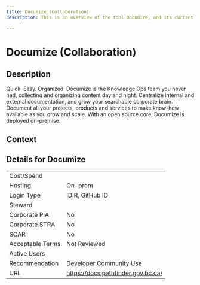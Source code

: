 ```yaml
---
title: Documize (Collaboration)
description: This is an overview of the tool Documize, and its current status  within BC Gov.

---
```


# Documize (Collaboration)



## Description
Quick. Easy. Organized. Documize is the Knowledge Ops team you never had, collecting and organizing content day and night. Centralize internal and external documentation, and grow your searchable corporate brain. Document all your projects, products and services to make know-how available as you grow and scale. With an open source core, Documize is deployed on-premise.

## Context


##  Details for Documize

|   |   |
|---|---|
|Cost/Spend   |   |
|Hosting   | On-prem  |
|Login Type | IDIR, GitHub ID |
|Steward |  |
|Corporate PIA   | No  |
|Corporate STRA   | No   |
|SOAR   | No  |
|Acceptable Terms   | Not Reviewed  |
|Active Users   |   |
|Recommendation   |  Developer Community Use |
|URL   | https://docs.pathfinder.gov.bc.ca/  |
